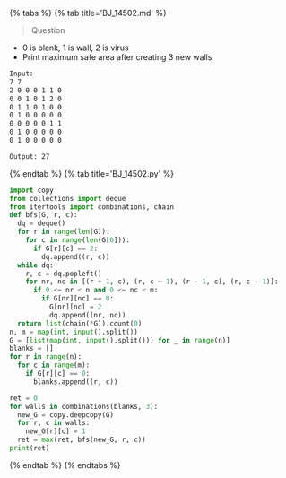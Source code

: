 {% tabs %}
{% tab title='BJ_14502.md' %}

> Question

* 0 is blank, 1 is wall, 2 is virus
* Print maximum safe area after creating 3 new walls

```txt
Input:
7 7
2 0 0 0 1 1 0
0 0 1 0 1 2 0
0 1 1 0 1 0 0
0 1 0 0 0 0 0
0 0 0 0 0 1 1
0 1 0 0 0 0 0
0 1 0 0 0 0 0

Output: 27
```

{% endtab %}
{% tab title='BJ_14502.py' %}

```py
import copy
from collections import deque
from itertools import combinations, chain
def bfs(G, r, c):
  dq = deque()
  for r in range(len(G)):
    for c in range(len(G[0])):
      if G[r][c] == 2:
        dq.append((r, c))
  while dq:
    r, c = dq.popleft()
    for nr, nc in [(r + 1, c), (r, c + 1), (r - 1, c), (r, c - 1)]:
      if 0 <= nr < n and 0 <= nc < m:
        if G[nr][nc] == 0:
          G[nr][nc] = 2
          dq.append((nr, nc))
  return list(chain(*G)).count(0)
n, m = map(int, input().split())
G = [list(map(int, input().split())) for _ in range(n)]
blanks = []
for r in range(n):
  for c in range(m):
    if G[r][c] == 0:
      blanks.append((r, c))

ret = 0
for walls in combinations(blanks, 3):
  new_G = copy.deepcopy(G)
  for r, c in walls:
    new_G[r][c] = 1
  ret = max(ret, bfs(new_G, r, c))
print(ret)
```

{% endtab %}
{% endtabs %}
